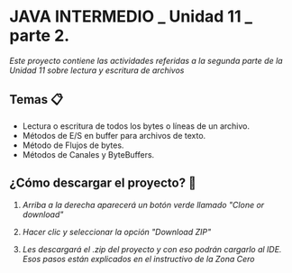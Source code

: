 # JAVA INTERMEDIO _ Unidad 11 _ parte 2.

_Este proyecto contiene las actividades referidas a la segunda parte de la Unidad 11 sobre lectura y escritura de archivos_

## Temas 📋
* Lectura o escritura de todos los bytes o líneas de un archivo.
* Métodos de E/S en buffer para archivos de texto.
* Método de Flujos de bytes.
* Métodos de Canales y ByteBuffers.

## ¿Cómo descargar el proyecto? 🔧
1. _Arriba a la derecha aparecerá un botón verde llamado "Clone or download"_

2. _Hacer clic y seleccionar la opción "Download ZIP"_

3. _Les descargará el .zip del proyecto y con eso podrán cargarlo al IDE. Esos pasos están explicados en el instructivo de la Zona Cero_
